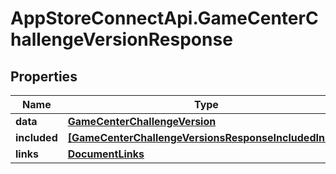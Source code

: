 # AppStoreConnectApi.GameCenterChallengeVersionResponse

## Properties

Name | Type | Description | Notes
------------ | ------------- | ------------- | -------------
**data** | [**GameCenterChallengeVersion**](GameCenterChallengeVersion.md) |  | 
**included** | [**[GameCenterChallengeVersionsResponseIncludedInner]**](GameCenterChallengeVersionsResponseIncludedInner.md) |  | [optional] 
**links** | [**DocumentLinks**](DocumentLinks.md) |  | 


